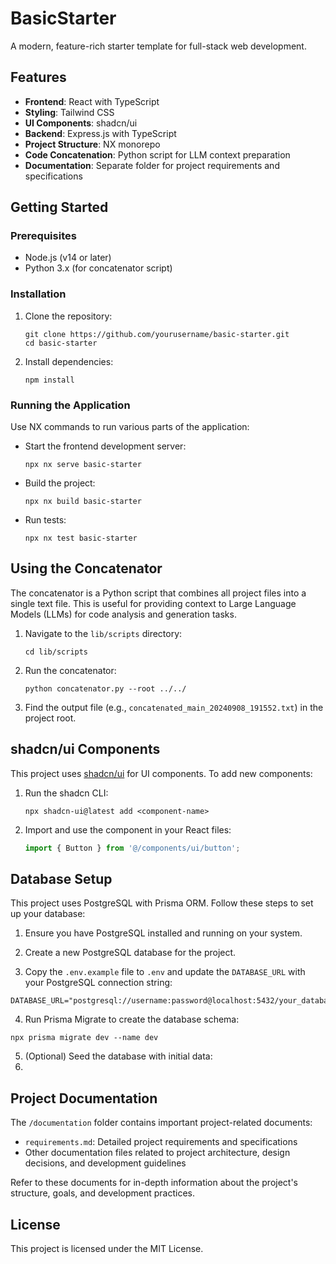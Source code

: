 # BasicStarter

A modern, feature-rich starter template for full-stack web development.

## Features

- **Frontend**: React with TypeScript
- **Styling**: Tailwind CSS
- **UI Components**: shadcn/ui
- **Backend**: Express.js with TypeScript
- **Project Structure**: NX monorepo
- **Code Concatenation**: Python script for LLM context preparation
- **Documentation**: Separate folder for project requirements and specifications

## Getting Started

### Prerequisites

- Node.js (v14 or later)
- Python 3.x (for concatenator script)

### Installation

1. Clone the repository:

   ```
   git clone https://github.com/yourusername/basic-starter.git
   cd basic-starter
   ```

2. Install dependencies:
   ```
   npm install
   ```

### Running the Application

Use NX commands to run various parts of the application:

- Start the frontend development server:

  ```
  npx nx serve basic-starter
  ```

- Build the project:

  ```
  npx nx build basic-starter
  ```

- Run tests:
  ```
  npx nx test basic-starter
  ```

## Using the Concatenator

The concatenator is a Python script that combines all project files into a single text file. This is useful for providing context to Large Language Models (LLMs) for code analysis and generation tasks.

1. Navigate to the `lib/scripts` directory:

   ```
   cd lib/scripts
   ```

2. Run the concatenator:

   ```
   python concatenator.py --root ../../
   ```

3. Find the output file (e.g., `concatenated_main_20240908_191552.txt`) in the project root.

## shadcn/ui Components

This project uses [shadcn/ui](https://ui.shadcn.com/) for UI components. To add new components:

1. Run the shadcn CLI:

   ```
   npx shadcn-ui@latest add <component-name>
   ```

2. Import and use the component in your React files:
   ```typescript
   import { Button } from '@/components/ui/button';
   ```

## Database Setup

This project uses PostgreSQL with Prisma ORM. Follow these steps to set up your database:

1. Ensure you have PostgreSQL installed and running on your system.

2. Create a new PostgreSQL database for the project.

3. Copy the `.env.example` file to `.env` and update the `DATABASE_URL` with your PostgreSQL connection string:

```
DATABASE_URL="postgresql://username:password@localhost:5432/your_database_name"
```

4. Run Prisma Migrate to create the database schema:

```
npx prisma migrate dev --name dev
```

5. (Optional) Seed the database with initial data:
6.

## Project Documentation

The `/documentation` folder contains important project-related documents:

- `requirements.md`: Detailed project requirements and specifications
- Other documentation files related to project architecture, design decisions, and development guidelines

Refer to these documents for in-depth information about the project's structure, goals, and development practices.

## License

This project is licensed under the MIT License.

